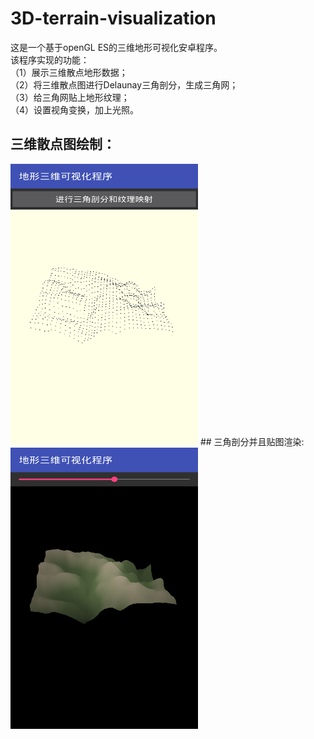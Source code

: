 # 3D-terrain-visualization  
这是一个基于openGL ES的三维地形可视化安卓程序。  
该程序实现的功能：  
（1）展示三维散点地形数据；  
（2）将三维散点图进行Delaunay三角剖分，生成三角网；  
（3）给三角网贴上地形纹理；  
（4）设置视角变换，加上光照。
## 三维散点图绘制：  
<img width="300" height="450" src = "app/src/main/res/drawable/Screenshot_2017-04-14-09-38-45.png"/>   
## 三角剖分并且贴图渲染:   
<img width="300" height="450" src = "app/src/main/res/drawable/Screenshot_2017-04-14-09-40-19.png"/>
